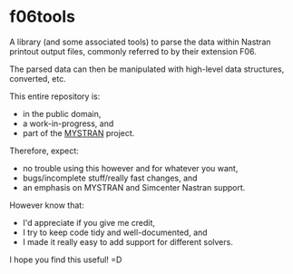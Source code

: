 # f06tools

A library (and some associated tools) to parse the data within Nastran printout
output files, commonly referred to by their extension F06.

The parsed data can then be manipulated with high-level data structures,
converted, etc.

This entire repository is:
  - in the public domain,
  - a work-in-progress, and
  - part of the [MYSTRAN](https://mystran.com) project.

Therefore, expect:
  - no trouble using this however and for whatever you want,
  - bugs/incomplete stuff/really fast changes, and
  - an emphasis on MYSTRAN and Simcenter Nastran support.

However know that:
  - I'd appreciate if you give me credit,
  - I try to keep code tidy and well-documented, and
  - I made it really easy to add support for different solvers.

I hope you find this useful! =D
